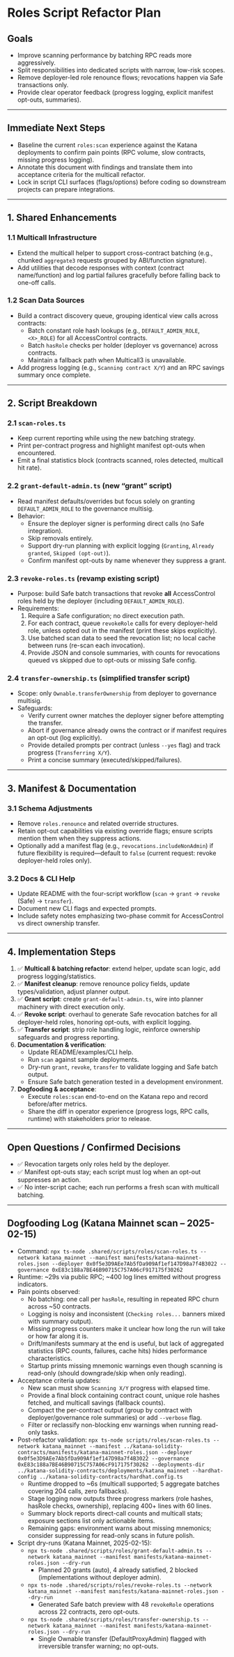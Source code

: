 # Roles Script Refactor Plan

## Goals
- Improve scanning performance by batching RPC reads more aggressively.
- Split responsibilities into dedicated scripts with narrow, low-risk scopes.
- Remove deployer-led role renounce flows; revocations happen via Safe transactions only.
- Provide clear operator feedback (progress logging, explicit manifest opt-outs, summaries).

---

## Immediate Next Steps
- Baseline the current `roles:scan` experience against the Katana deployments to confirm pain points (RPC volume, slow contracts, missing progress logging).
- Annotate this document with findings and translate them into acceptance criteria for the multicall refactor.
- Lock in script CLI surfaces (flags/options) before coding so downstream projects can prepare integrations.

---

## 1. Shared Enhancements

### 1.1 Multicall Infrastructure
- Extend the multicall helper to support cross-contract batching (e.g., chunked `aggregate3` requests grouped by ABI/function signature).
- Add utilities that decode responses with context (contract name/function) and log partial failures gracefully before falling back to one-off calls.

### 1.2 Scan Data Sources
- Build a contract discovery queue, grouping identical view calls across contracts:
  - Batch constant role hash lookups (e.g., `DEFAULT_ADMIN_ROLE`, `<X>_ROLE`) for all AccessControl contracts.
  - Batch `hasRole` checks per holder (deployer vs governance) across contracts.
  - Maintain a fallback path when Multicall3 is unavailable.
- Add progress logging (e.g., `Scanning contract X/Y`) and an RPC savings summary once complete.

---

## 2. Script Breakdown

### 2.1 `scan-roles.ts`
- Keep current reporting while using the new batching strategy.
- Print per-contract progress and highlight manifest opt-outs when encountered.
- Emit a final statistics block (contracts scanned, roles detected, multicall hit rate).

### 2.2 `grant-default-admin.ts` (new “grant” script)
- Read manifest defaults/overrides but focus solely on granting `DEFAULT_ADMIN_ROLE` to the governance multisig.
- Behavior:
  - Ensure the deployer signer is performing direct calls (no Safe integration).
  - Skip removals entirely.
  - Support dry-run planning with explicit logging (`Granting`, `Already granted`, `Skipped (opt-out)`).
  - Confirm manifest opt-outs by name whenever they suppress a grant.

### 2.3 `revoke-roles.ts` (revamp existing script)
- Purpose: build Safe batch transactions that revoke **all** AccessControl roles held by the deployer (including `DEFAULT_ADMIN_ROLE`).
- Requirements:
  1. Require a Safe configuration; no direct execution path.
  2. For each contract, queue `revokeRole` calls for every deployer-held role, unless opted out in the manifest (print these skips explicitly).
  3. Use batched scan data to seed the revocation list; no local cache between runs (re-scan each invocation).
  4. Provide JSON and console summaries, with counts for revocations queued vs skipped due to opt-outs or missing Safe config.

### 2.4 `transfer-ownership.ts` (simplified transfer script)
- Scope: only `Ownable.transferOwnership` from deployer to governance multisig.
- Safeguards:
  - Verify current owner matches the deployer signer before attempting the transfer.
  - Abort if governance already owns the contract or if manifest requires an opt-out (log explicitly).
  - Provide detailed prompts per contract (unless `--yes` flag) and track progress (`Transferring X/Y`).
  - Print a concise summary (executed/skipped/failures).

---

## 3. Manifest & Documentation

### 3.1 Schema Adjustments
- Remove `roles.renounce` and related override structures.
- Retain opt-out capabilities via existing override flags; ensure scripts mention them when they suppress actions.
- Optionally add a manifest flag (e.g., `revocations.includeNonAdmin`) if future flexibility is required—default to `false` (current request: revoke deployer-held roles only).

### 3.2 Docs & CLI Help
- Update README with the four-script workflow (`scan` → `grant` → `revoke` (Safe) → `transfer`).
- Document new CLI flags and expected prompts.
- Include safety notes emphasizing two-phase commit for AccessControl vs direct ownership transfer.

---

## 4. Implementation Steps

1. ✅ **Multicall & batching refactor**: extend helper, update scan logic, add progress logging/statistics.
2. ✅ **Manifest cleanup**: remove renounce policy fields, update types/validation, adjust planner output.
3. ✅ **Grant script**: create `grant-default-admin.ts`, wire into planner machinery with direct execution only.
4. ✅ **Revoke script**: overhaul to generate Safe revocation batches for all deployer-held roles, honoring opt-outs, with explicit logging.
5. ✅ **Transfer script**: strip role handling logic, reinforce ownership safeguards and progress reporting.
6. **Documentation & verification**:
   - Update README/examples/CLI help.
   - Run `scan` against sample deployments.
   - Dry-run `grant`, `revoke`, `transfer` to validate logging and Safe batch output.
   - Ensure Safe batch generation tested in a development environment.
7. **Dogfooding & acceptance**:
   - Execute `roles:scan` end-to-end on the Katana repo and record before/after metrics.
   - Share the diff in operator experience (progress logs, RPC calls, runtime) with stakeholders prior to release.

---

## Open Questions / Confirmed Decisions
- ✅ Revocation targets only roles held by the deployer.
- ✅ Manifest opt-outs stay; each script must log when an opt-out suppresses an action.
- ✅ No inter-script cache; each run performs a fresh scan with multicall batching.

---

## Dogfooding Log (Katana Mainnet scan – 2025-02-15)
- Command: `npx ts-node .shared/scripts/roles/scan-roles.ts --network katana_mainnet --manifest manifests/katana-mainnet-roles.json --deployer 0x0f5e3D9AEe7Ab5fDa909Af1ef147D98a7f4B3022 --governance 0xE83c188a7BE46B90715C757A06cF917175f30262`
- Runtime: ~29s via public RPC; ~400 log lines emitted without progress indicators.
- Pain points observed:
  - No batching: one call per `hasRole`, resulting in repeated RPC churn across ~50 contracts.
  - Logging is noisy and inconsistent (`Checking roles...` banners mixed with summary output).
  - Missing progress counters make it unclear how long the run will take or how far along it is.
  - Drift/manifests summary at the end is useful, but lack of aggregated statistics (RPC counts, failures, cache hits) hides performance characteristics.
  - Startup prints missing mnemonic warnings even though scanning is read-only (should downgrade/skip when only reading).
- Acceptance criteria updates:
  - New scan must show `Scanning X/Y` progress with elapsed time.
  - Provide a final block containing contract count, unique role hashes fetched, and multicall savings (fallback counts).
  - Compact the per-contract output (group by contract with deployer/governance role summaries) or add `--verbose` flag.
  - Filter or reclassify non-blocking env warnings when running read-only tasks.
- Post-refactor validation: `npx ts-node scripts/roles/scan-roles.ts --network katana_mainnet --manifest ../katana-solidity-contracts/manifests/katana-mainnet-roles.json --deployer 0x0f5e3D9AEe7Ab5fDa909Af1ef147D98a7f4B3022 --governance 0xE83c188a7BE46B90715C757A06cF917175f30262 --deployments-dir ../katana-solidity-contracts/deployments/katana_mainnet --hardhat-config ../katana-solidity-contracts/hardhat.config.ts`
  - Runtime dropped to ~6s (multicall supported; 5 aggregate batches covering 204 calls, zero fallbacks).
  - Stage logging now outputs three progress markers (role hashes, hasRole checks, ownership), replacing 400+ lines with 60 lines.
  - Summary block reports direct-call counts and multicall stats; exposure sections list only actionable items.
  - Remaining gaps: environment warns about missing mnemonics; consider suppressing for read-only scans in future polish.
- Script dry-runs (Katana Mainnet, 2025-02-15):
  - `npx ts-node .shared/scripts/roles/grant-default-admin.ts --network katana_mainnet --manifest manifests/katana-mainnet-roles.json --dry-run`
    - Planned 20 grants (auto), 4 already satisfied, 2 blocked (implementations without deployer admin).
  - `npx ts-node .shared/scripts/roles/revoke-roles.ts --network katana_mainnet --manifest manifests/katana-mainnet-roles.json --dry-run`
    - Generated Safe batch preview with 48 `revokeRole` operations across 22 contracts, zero opt-outs.
  - `npx ts-node .shared/scripts/roles/transfer-ownership.ts --network katana_mainnet --manifest manifests/katana-mainnet-roles.json --dry-run`
    - Single Ownable transfer (DefaultProxyAdmin) flagged with irreversible transfer warning; no opt-outs.
